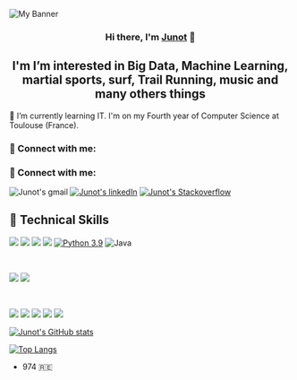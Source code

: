 <p akign= "center">
<img width=”200" height=”200" src="https://user-images.githubusercontent.com/80925746/174001569-ef075674-04d6-465d-bf9c-786d7a5239f5.png" alt = "My Banner">
</p>

<h3 align="center">
Hi there, I'm <a href="https://flowcv.me/antoine-junot" target="_blank" rel="noreferrer">Junot</a> 👋
</h3>

<h2 align="center">
I'm I’m interested in Big Data, Machine Learning, martial sports, surf, Trail Running, music and many others things
</h2> 

🌱 I’m currently learning IT. I'm on my Fourth year of Computer Science at Toulouse (France).

### 🤝 Connect with me:  

### 🤝 Connect with me:

![Junot's gmail](https://img.shields.io/badge/Gmail-D14836?style=for-the-badge&logo=gmail&logoColor=white)
[![Junot's linkedIn](https://img.shields.io/badge/LinkedIn-0077B5?style=for-the-badge&logo=linkedin&logoColor=white)](https://www.linkedin.com/in/antoine-junot/)
[![Junot's Stackoverflow](https://aleen42.github.io/badges/src/stackoverflow.svg)](https://stackoverflow.com/users/16854945/junot)


## 💼 Technical Skills

![](https://img.shields.io/badge/Code-JavaScript-informational?style=flat&logo=JavaScript&color=F7DF1E)
![](https://img.shields.io/badge/Code-HTML5-informational?style=flat&logo=HTML5&color=E34F26)
![](https://img.shields.io/badge/Code-PostgreSQL-informational?style=flat&logo=PostgreSQL&color=336791)
![](https://img.shields.io/badge/Code-SQLite-informational?style=flat&logo=SQLite&color=003B57)
[![Python 3.9](https://img.shields.io/badge/python-3.9-blue.svg)](https://www.python.org/downloads/release/python-360/)
![Java](https://img.shields.io/badge/Java-red.svg)

</br>

![](https://img.shields.io/badge/Style-Bootstrap-informational?style=flat&logo=Bootstrap&color=7952B3)
![](https://img.shields.io/badge/Style-CSS3-informational?style=flat&logo=CSS3&color=1572B6)


</br>

![](https://img.shields.io/badge/Tools-Figma-informational?style=flat&logo=Figma&color=F24E1E)
![](https://img.shields.io/badge/Tools-NPM-informational?style=flat&logo=NPM&color=CB3837)
![](https://img.shields.io/badge/Tools-Heroku-informational?style=flat&logo=Heroku&color=430098)
![](https://img.shields.io/badge/Tools-Git-informational?style=flat&logo=Git&color=F05032)
![](https://img.shields.io/badge/Tools-GitHub-informational?style=flat&logo=GitHub&color=181717)



[![Junot's GitHub stats](https://github-readme-stats.vercel.app/api?username=Junot974&count_private=true&show_icons=true)](https://github.com/Junot974)

[![Top Langs](https://github-readme-stats.vercel.app/api/top-langs/?username=Junot974&langs_count=10)](https://github.com/Junot974)

- 974 🇷🇪


